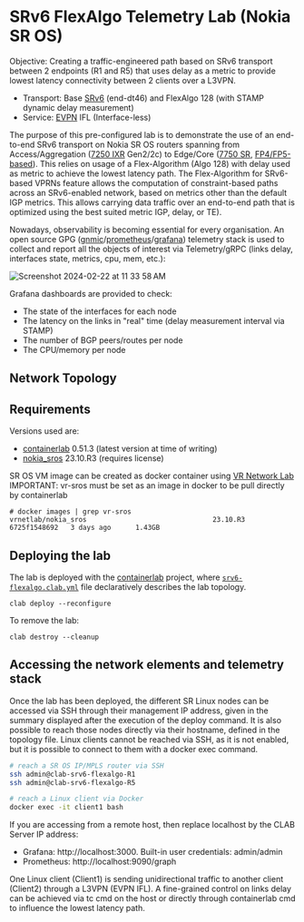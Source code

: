# SRv6 FlexAlgo Telemetry Lab (Nokia SR OS)

Objective: Creating a traffic-engineered path based on SRv6 transport between 2 endpoints (R1 and R5) that uses delay as a metric to provide lowest latency connectivity between 2 clients over a L3VPN.
* Transport: Base [SRv6](https://www.nokia.com/networks/ip-networks/segment-routing/) (end-dt46) and FlexAlgo 128 (with STAMP dynamic delay measurement)
* Service: [EVPN](https://www.nokia.com/networks/ethernet-vpn/) IFL (Interface-less)

The purpose of this pre-configured lab is to demonstrate the use of an end-to-end SRv6 transport on Nokia SR OS routers spanning from Access/Aggregation ([7250 IXR](https://www.nokia.com/networks/ip-networks/7250-interconnect-router/) Gen2/2c) to Edge/Core ([7750 SR](https://www.nokia.com/networks/ip-networks/7750-service-router/), [FP4/FP5-based](https://www.nokia.com/networks/technologies/fp-network-processor-technology/)).
This relies on usage of a Flex-Algorithm (Algo 128) with delay used as metric to achieve the lowest latency path.
The Flex-Algorithm for SRv6-based VPRNs feature allows the computation of constraint-based paths across an SRv6-enabled network, based on metrics other than the default IGP metrics. This allows carrying data traffic over an end-to-end path that is optimized using the best suited metric IGP, delay, or TE).

Nowadays, observability is becoming essential for every organisation.
An open source GPG ([gnmic](https://gnmic.openconfig.net/)/[prometheus](https://prometheus.io/)/[grafana](https://grafana.com/)) telemetry stack is used to collect and report all the objects of interest via Telemetry/gRPC (links delay, interfaces state, metrics, cpu, mem, etc.):

![Screenshot 2024-02-22 at 11 33 58 AM](https://github.com/thcorre/SRv6-with-Nokia-SROS/assets/12113139/cbc7fe81-b6be-46fc-a4c6-e88f9774e6ee)

Grafana dashboards are provided to check:
* The state of the interfaces for each node
* The latency on the links in "real" time (delay measurement interval via STAMP)
* The number of BGP peers/routes per node
* The CPU/memory per node

## Network Topology

## Requirements
Versions used are:
* [containerlab](https://containerlab.dev/) 0.51.3 (latest version at time of writing)
* [nokia_sros](https://containerlab.dev/manual/kinds/vr-sros/) 23.10.R3 (requires license)

SR OS VM image can be created as docker container using [VR Network Lab](https://github.com/vrnetlab/vrnetlab)
IMPORTANT: vr-sros must be set as an image in docker to be pull directly by containerlab
```
# docker images | grep vr-sros
vrnetlab/nokia_sros                               23.10.R3         6725f1548692   3 days ago      1.43GB
```

## Deploying the lab
The lab is deployed with the [containerlab](https://containerlab.dev/) project, where [`srv6-flexalgo.clab.yml`](srv6-flexalgo.clab.yml) file declaratively describes the lab topology.
```
clab deploy --reconfigure
```
To remove the lab:
```
clab destroy --cleanup
```

## Accessing the network elements and telemetry stack
Once the lab has been deployed, the different SR Linux nodes can be accessed via SSH through their management IP address, given in the summary displayed after the execution of the deploy command. It is also possible to reach those nodes directly via their hostname, defined in the topology file. Linux clients cannot be reached via SSH, as it is not enabled, but it is possible to connect to them with a docker exec command.

```bash
# reach a SR OS IP/MPLS router via SSH
ssh admin@clab-srv6-flexalgo-R1
ssh admin@clab-srv6-flexalgo-R5

# reach a Linux client via Docker
docker exec -it client1 bash
```

If you are accessing from a remote host, then replace localhost by the CLAB Server IP address:
* Grafana: http://localhost:3000. Built-in user credentials: admin/admin
* Prometheus: http://localhost:9090/graph

One Linux client (Client1) is sending unidirectional traffic to another client (Client2) through a L3VPN (EVPN IFL).
A fine-grained control on links delay can be achieved via tc cmd on the host or directly through containerlab cmd to influence the lowest latency path.



